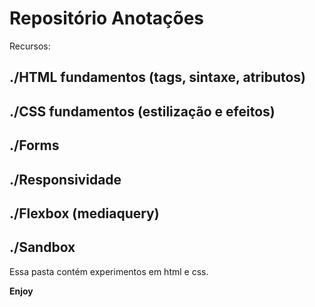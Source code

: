 # Repositório Anotações

Recursos:

## ./HTML fundamentos (tags, sintaxe, atributos)

## ./CSS fundamentos (estilização e efeitos)

## ./Forms

## ./Responsividade

## ./Flexbox (mediaquery)

## ./Sandbox

Essa pasta contém experimentos em html e css.

**Enjoy**